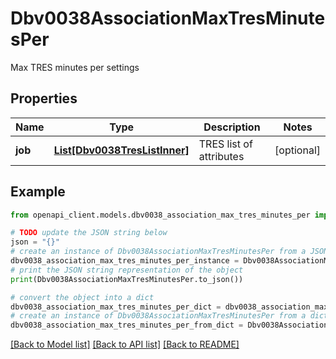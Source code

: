 # Dbv0038AssociationMaxTresMinutesPer

Max TRES minutes per settings

## Properties

Name | Type | Description | Notes
------------ | ------------- | ------------- | -------------
**job** | [**List[Dbv0038TresListInner]**](Dbv0038TresListInner.md) | TRES list of attributes | [optional] 

## Example

```python
from openapi_client.models.dbv0038_association_max_tres_minutes_per import Dbv0038AssociationMaxTresMinutesPer

# TODO update the JSON string below
json = "{}"
# create an instance of Dbv0038AssociationMaxTresMinutesPer from a JSON string
dbv0038_association_max_tres_minutes_per_instance = Dbv0038AssociationMaxTresMinutesPer.from_json(json)
# print the JSON string representation of the object
print(Dbv0038AssociationMaxTresMinutesPer.to_json())

# convert the object into a dict
dbv0038_association_max_tres_minutes_per_dict = dbv0038_association_max_tres_minutes_per_instance.to_dict()
# create an instance of Dbv0038AssociationMaxTresMinutesPer from a dict
dbv0038_association_max_tres_minutes_per_from_dict = Dbv0038AssociationMaxTresMinutesPer.from_dict(dbv0038_association_max_tres_minutes_per_dict)
```
[[Back to Model list]](../README.md#documentation-for-models) [[Back to API list]](../README.md#documentation-for-api-endpoints) [[Back to README]](../README.md)


